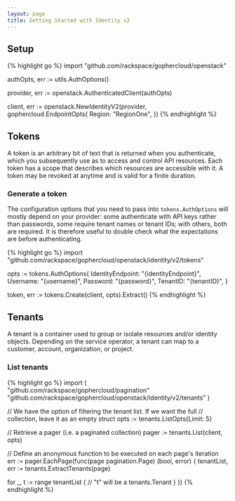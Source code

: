 ```yaml
---
layout: page
title: Getting Started with Identity v2
---
```


## Setup

{% highlight go %}
import "github.com/rackspace/gophercloud/openstack"

authOpts, err := utils.AuthOptions()

provider, err := openstack.AuthenticatedClient(authOpts)

client, err := openstack.NewIdentityV2(provider, gophercloud.EndpointOpts{
  Region: "RegionOne",
})
{% endhighlight %}

## Tokens

A token is an arbitrary bit of text that is returned when you authenticate,
which you subsequently use as to access and control API resources. Each
token has a scope that describes which resources are accessible with it. A
token may be revoked at anytime and is valid for a finite duration.

### Generate a token

The configuration options that you need to pass into `tokens.AuthOptions` will
mostly depend on your provider: some authenticate with API keys rather than
passwords, some require tenant names or tenant IDs; with others, both are
required. It is therefore useful to double check what the expectations are
before authenticating.

{% highlight go %}
import "github.com/rackspace/gophercloud/openstack/identity/v2/tokens"

opts := tokens.AuthOptions{
  IdentityEndpoint: "{identityEndpoint}",
  Username: "{username}",
  Password: "{password}",
  TenantID: "{tenantID}",
}

token, err := tokens.Create(client, opts).Extract()
{% endhighlight %}

## Tenants

A tenant is a container used to group or isolate resources and/or identity
objects. Depending on the service operator, a tenant can map to a customer,
account, organization, or project.

### List tenants

{% highlight go %}
import (
  "github.com/rackspace/gophercloud/pagination"
  "github.com/rackspace/gophercloud/openstack/identity/v2/tenants"
)

// We have the option of filtering the tenant list. If we want the full
// collection, leave it as an empty struct
opts := tenants.ListOpts{Limit: 5}

// Retrieve a pager (i.e. a paginated collection)
pager := tenants.List(client, opts)

// Define an anonymous function to be executed on each page's iteration
err := pager.EachPage(func(page pagination.Page) (bool, error) {
  tenantList, err := tenants.ExtractTenants(page)

  for _, t := range tenantList {
    // "t" will be a tenants.Tenant
  }
})
{% endhighlight %}
